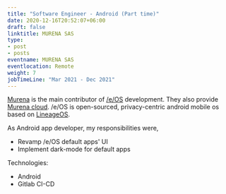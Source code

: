 ```yaml
---
title: "Software Engineer - Android (Part time)"
date: 2020-12-16T20:52:07+06:00
draft: false
linktitle: MURENA SAS
type:
- post
- posts
eventname: MURENA SAS
eventlocation: Remote 
weight: 7
jobTimeLine: "Mar 2021 - Dec 2021"
---
```


[Murena](https://murena.com/) is the main contributor of [/e/OS](https://e.foundation/) development. They also provide [Murena cloud](https://murena.io/). /e/OS is open-sourced, privacy-centric android mobile os based on [LineageOS](https://lineageos.org/).

As Android app developer, my responsibilities were,

- Revamp /e/OS default apps' UI
- Implement dark-mode for default apps

Technologies:

- Android
- Gitlab CI-CD
